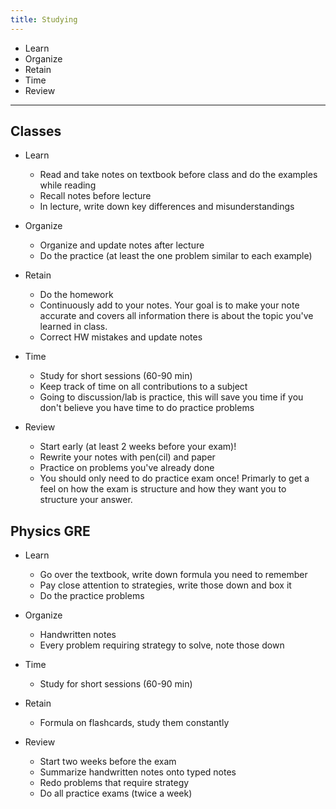 ```yaml
---
title: Studying
---
```


* Learn
* Organize
* Retain
* Time
* Review

---

## Classes
* Learn
  * Read and take notes on textbook before class and do the examples while reading
  * Recall notes before lecture
  * In lecture, write down key differences and misunderstandings

* Organize
  * Organize and update notes after lecture
  * Do the practice (at least the one problem similar to each example)

* Retain
  * Do the homework
  * Continuously add to your notes. Your goal is to make your note accurate and covers all information there is about the topic you've learned in class.
  * Correct HW mistakes and update notes

* Time
  * Study for short sessions (60-90 min)
  * Keep track of time on all contributions to a subject
  * Going to discussion/lab is practice, this will save you time if you don't believe you have time to do practice problems

* Review
  * Start early (at least 2 weeks before your exam)!
  * Rewrite your notes with pen(cil) and paper
  * Practice on problems you've already done
  * You should only need to do practice exam once! Primarly to get a feel on how the exam is structure and how they want you to structure your answer.

## Physics GRE

* Learn
  * Go over the textbook, write down formula you need to remember
  * Pay close attention to strategies, write those down and box it
  * Do the practice problems

* Organize
  * Handwritten notes
  * Every problem requiring strategy to solve, note those down

* Time
  * Study for short sessions (60-90 min)

* Retain
  * Formula on flashcards, study them constantly

* Review
  * Start two weeks before the exam
  * Summarize handwritten notes onto typed notes
  * Redo problems that require strategy
  * Do all practice exams (twice a week)